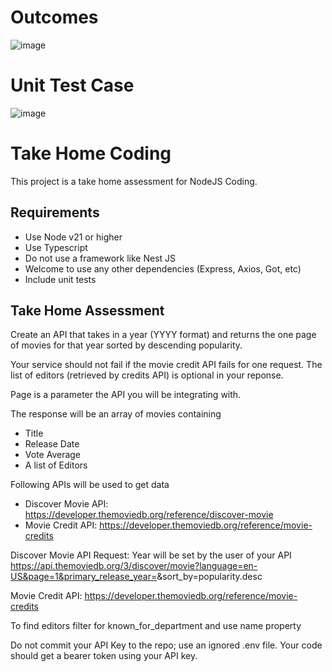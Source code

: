 # Outcomes

![image](https://github.com/user-attachments/assets/cb48f039-def2-417a-bd79-8ecc671c0085)

# Unit Test Case

![image](https://github.com/user-attachments/assets/073c965f-977a-4dd6-860f-f0843b7a6d12)




# Take Home Coding
This project is a take home assessment for NodeJS Coding.

## Requirements
- Use Node v21 or higher
- Use Typescript
- Do not use a framework like Nest JS
- Welcome to use any other dependencies (Express, Axios, Got, etc)
- Include unit tests

## Take Home Assessment
Create an API that takes in a year (YYYY format) and returns the one page of movies for that year sorted by descending popularity. 

Your service should not fail if the movie credit API fails for one request. 
The list of editors (retrieved by credits API) is optional in your reponse.

Page is a parameter the API you will be integrating with.

The response will be an array of movies containing
- Title
- Release Date
- Vote Average
- A list of Editors

Following APIs will be used to get data
- Discover Movie API: https://developer.themoviedb.org/reference/discover-movie
- Movie Credit API: https://developer.themoviedb.org/reference/movie-credits

Discover Movie API Request: 
Year will be set by the user of your API
https://api.themoviedb.org/3/discover/movie?language=en-US&page=1&primary_release_year=<YEAR>&sort_by=popularity.desc

Movie Credit API: 
https://developer.themoviedb.org/reference/movie-credits 

To find editors filter for known_for_department and use name property

Do not commit your API Key to the repo; use an ignored .env file. Your code should get a bearer token using your API key.

